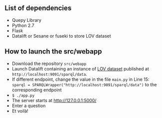 ## List of dependencies

- Quepy Library 
- Python 2.7
- Flask 
- Datalift or Sesane or fuseki to store LOV dataset

## How to launch the src/webapp
- Download the repository `src/webapp`
- Launch Datalift  containing an instance of [LOV dataset](http://lov.okfn.org/dataset/lov/) published at `http://localhost:9091/sparql/data`. 
- If different endpoint, change the value in the file `main.py` in Line 15: `sparql = SPARQLWrapper("http://localhost:9091/sparql/data")` to the corresponding endpoint
- `$ ./app.py`  
- The server starts at http://127.0.0.1:5000/
- Enter a question 
- Et voilà!

